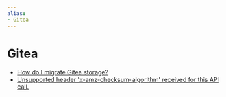 ```yaml
---
alias:
- Gitea
---
```


# Gitea

- [How do I migrate Gitea storage?](gitea-migrate-storage.md)
- [Unsupported header 'x-amz-checksum-algorithm' received for this API call.](gitea-unsupported-header-amz-checksum-algorithm.md)